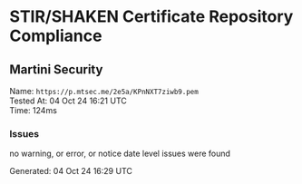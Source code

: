 # STIR/SHAKEN Certificate Repository Compliance

## Martini Security

Name: `https://p.mtsec.me/2e5a/KPnNXT7ziwb9.pem`\
Tested At: 04 Oct 24 16:21 UTC\
Time: 124ms

### Issues

no warning, or error, or notice date level issues were found

Generated: 04 Oct 24 16:29 UTC